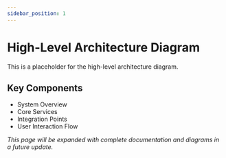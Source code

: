 ```yaml
---
sidebar_position: 1
---
```


# High-Level Architecture Diagram

This is a placeholder for the high-level architecture diagram.

## Key Components

- System Overview
- Core Services
- Integration Points
- User Interaction Flow

*This page will be expanded with complete documentation and diagrams in a future update.*